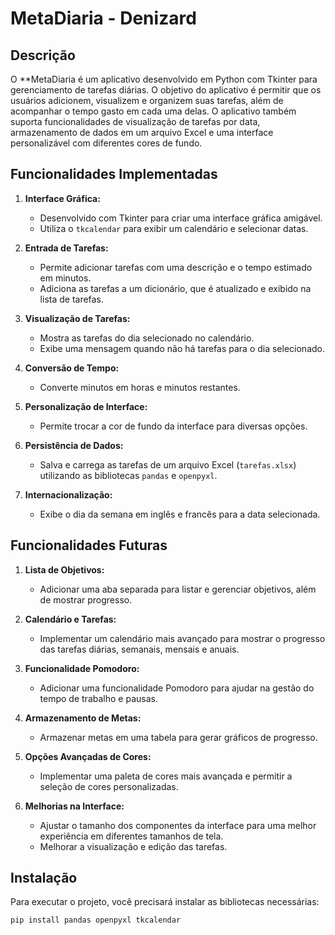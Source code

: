 # MetaDiaria - Denizard

## Descrição

O **MetaDiaria  é um aplicativo desenvolvido em Python com Tkinter para gerenciamento de tarefas diárias. O objetivo do aplicativo é permitir que os usuários adicionem, visualizem e organizem suas tarefas, além de acompanhar o tempo gasto em cada uma delas. O aplicativo também suporta funcionalidades de visualização de tarefas por data, armazenamento de dados em um arquivo Excel e uma interface personalizável com diferentes cores de fundo.

## Funcionalidades Implementadas

1. **Interface Gráfica:**
   - Desenvolvido com Tkinter para criar uma interface gráfica amigável.
   - Utiliza o `tkcalendar` para exibir um calendário e selecionar datas.

2. **Entrada de Tarefas:**
   - Permite adicionar tarefas com uma descrição e o tempo estimado em minutos.
   - Adiciona as tarefas a um dicionário, que é atualizado e exibido na lista de tarefas.

3. **Visualização de Tarefas:**
   - Mostra as tarefas do dia selecionado no calendário.
   - Exibe uma mensagem quando não há tarefas para o dia selecionado.

4. **Conversão de Tempo:**
   - Converte minutos em horas e minutos restantes.

5. **Personalização de Interface:**
   - Permite trocar a cor de fundo da interface para diversas opções.

6. **Persistência de Dados:**
   - Salva e carrega as tarefas de um arquivo Excel (`tarefas.xlsx`) utilizando as bibliotecas `pandas` e `openpyxl`.

7. **Internacionalização:**
   - Exibe o dia da semana em inglês e francês para a data selecionada.

## Funcionalidades Futuras

1. **Lista de Objetivos:**
   - Adicionar uma aba separada para listar e gerenciar objetivos, além de mostrar progresso.

2. **Calendário e Tarefas:**
   - Implementar um calendário mais avançado para mostrar o progresso das tarefas diárias, semanais, mensais e anuais.

3. **Funcionalidade Pomodoro:**
   - Adicionar uma funcionalidade Pomodoro para ajudar na gestão do tempo de trabalho e pausas.

4. **Armazenamento de Metas:**
   - Armazenar metas em uma tabela para gerar gráficos de progresso.

5. **Opções Avançadas de Cores:**
   - Implementar uma paleta de cores mais avançada e permitir a seleção de cores personalizadas.

6. **Melhorias na Interface:**
   - Ajustar o tamanho dos componentes da interface para uma melhor experiência em diferentes tamanhos de tela.
   - Melhorar a visualização e edição das tarefas.

## Instalação

Para executar o projeto, você precisará instalar as bibliotecas necessárias:

```bash
pip install pandas openpyxl tkcalendar
